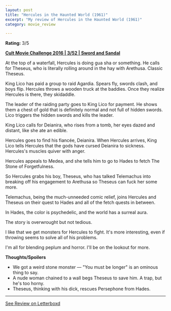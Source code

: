 ```yaml
---
layout: post
title: "Hercules in the Haunted World (1961)"
excerpt: "My review of Hercules in the Haunted World (1961)"
category: movie_review

---
```


**Rating:** 3/5

<b><a href="https://boxd.it/q7ygw/detail" title="Cult Movie Challenge 2016 | 3/52 | Sword and Sandal">Cult Movie Challenge 2016 | 3/52 | Sword and Sandal</a></b>

At the top of a waterfall, Hercules is doing gua sha or something. He calls for Theseus, who is literally rolling around in the hay with Arethusa. Classic Theseus.

King Lico has paid a group to raid Agardia. Spears fly, swords clash, and boys flip. Hercules throws a wooden truck at the baddies. Once they realize Hercules is there, they skidaddle.

The leader of the raiding party goes to King Lico for payment. He shows them a chest of gold that is definitely normal and not full of hidden swords. Lico triggers the hidden swords and kills the leader.

King Lico calls for Deianira, who rises from a tomb, her eyes dazed and distant, like she ate an edible.

Hercules goes to find his fiancée, Deianira. When Hercules arrives, King Lico tells Hercules that the gods have cursed Deianira to sickness. Hercules's muscles quiver with anger.

Hercules appeals to Medea, and she tells him to go to Hades to fetch The Stone of Forgetfulness.

So Hercules grabs his boy, Theseus, who has talked Telemachus into breaking off his engagement to Arethusa so Theseus can fuck her some more. 

Telemachus, being the much-unneeded comic relief, joins Hercules and Theseus on their quest to Hades and all of the fetch quests in between. 

In Hades, the color is psychedelic, and the world has a surreal aura.

The story is overwrought but not tedious.

I like that we get monsters for Hercules to fight. It's more interesting, even if throwing seems to solve all of his problems.

I'm all for blending peplum and horror. I'll be on the lookout for more.

<b>Thoughts/Spoilers</b>
* We got a weird stone monster — "You must be longer" is an ominous thing to say.
* A nude woman chained to a wall begs Theseus to save him. A trap, but he's too horny.
* Theseus, thinking with his dick, rescues Persephone from Hades.

<hr>

[See Review on Letterboxd](https://boxd.it/5vV1bd)
